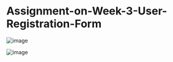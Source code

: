 # Assignment-on-Week-3-User-Registration-Form

![image](https://github.com/user-attachments/assets/bdba77a8-fcb9-4b00-bd28-88cd94665c74)


![image](https://github.com/user-attachments/assets/d070b832-2dc9-4b13-9124-9cb403a7aa94)
